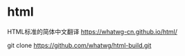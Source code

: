 # html

HTML标准的简体中文翻译 https://whatwg-cn.github.io/html/


git clone https://github.com/whatwg/html-build.git
